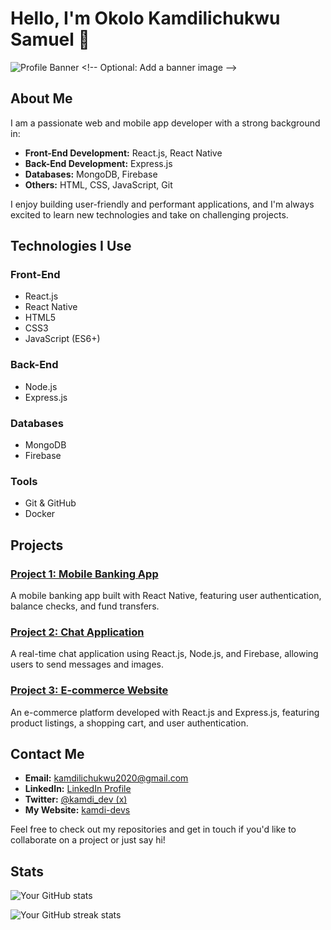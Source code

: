 # Hello, I'm Okolo Kamdilichukwu Samuel 👋

![Profile Banner]([https://files.fm/f/upafa96nwk](https://firebasestorage.googleapis.com/v0/b/kamdi-portifolio.appspot.com/o/profilePictures%2F6Vo4FOvSSVgoFUMhilFeOfIAQAD3?alt=media&token=f826dae1-2b3e-4807-ba22-66b3cd29ab6b)) <!-- Optional: Add a banner image -->

## About Me

I am a passionate web and mobile app developer with a strong background in:

- **Front-End Development:** React.js, React Native
- **Back-End Development:** Express.js
- **Databases:** MongoDB, Firebase
- **Others:** HTML, CSS, JavaScript, Git

I enjoy building user-friendly and performant applications, and I'm always excited to learn new technologies and take on challenging projects.

## Technologies I Use

### Front-End
- React.js
- React Native
- HTML5
- CSS3
- JavaScript (ES6+)

### Back-End
- Node.js
- Express.js

### Databases
- MongoDB
- Firebase

### Tools
- Git & GitHub
- Docker

## Projects

### [Project 1: Mobile Banking App](https://github.com/boi-network12/project)
A mobile banking app built with React Native, featuring user authentication, balance checks, and fund transfers.

### [Project 2: Chat Application](https://github.com/boi-network12/wix-j)
A real-time chat application using React.js, Node.js, and Firebase, allowing users to send messages and images.

### [Project 3: E-commerce Website](https://github.com/boi-network12/healing-hope)
An e-commerce platform developed with React.js and Express.js, featuring product listings, a shopping cart, and user authentication.

## Contact Me

- **Email:** [kamdilichukwu2020@gmail.com](mailto:kamdilichukwu2020@gmail.com)
- **LinkedIn:** [LinkedIn Profile](https://www.linkedin.com/in/kamdilichukwu-okolo-084037284?utm_source=share&utm_campaign=share_via&utm_content=profile&utm_medium=android_app)
- **Twitter:** [@kamdi_dev (x)](https://x.com/kamdi_dev?t=9A6RWZoO4QhfszlKfL7yzQ&s=09)
- **My Website:** [kamdi-devs](https://kamdi_devs.vercel.app/)

Feel free to check out my repositories and get in touch if you'd like to collaborate on a project or just say hi!

## Stats

![Your GitHub stats](https://github-readme-stats.vercel.app/api?username=boi_network12&show_icons=true&theme=radical)

<!-- Optional: Add a GitHub streak stats -->
![Your GitHub streak stats](https://github-readme-streak-stats.herokuapp.com/?user=boi_network12&theme=radical)

